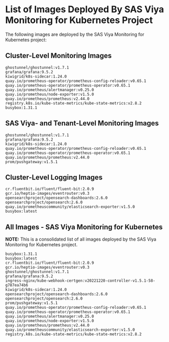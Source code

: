 # List of Images Deployed By SAS Viya Monitoring for Kubernetes Project

The following images are deployed by the SAS Viya Monitoring for Kubernetes project:

## Cluster-Level Monitoring Images

```plaintext
ghostunnel/ghostunnel:v1.7.1
grafana/grafana:9.5.2
kiwigrid/k8s-sidecar:1.24.0
quay.io/prometheus-operator/prometheus-config-reloader:v0.65.1
quay.io/prometheus-operator/prometheus-operator:v0.65.1
quay.io/prometheus/alertmanager:v0.25.0
quay.io/prometheus/node-exporter:v1.5.0
quay.io/prometheus/prometheus:v2.44.0
registry.k8s.io/kube-state-metrics/kube-state-metrics:v2.8.2
busybox:1.31.1
```

## SAS Viya- and Tenant-Level Monitoring Images

```plaintext
ghostunnel/ghostunnel:v1.7.1
grafana/grafana:9.5.2
kiwigrid/k8s-sidecar:1.24.0
quay.io/prometheus-operator/prometheus-config-reloader:v0.65.1
quay.io/prometheus-operator/prometheus-operator:v0.65.1
quay.io/prometheus/prometheus:v2.44.0
prom/pushgateway:v1.5.1
```

## Cluster-Level Logging Images

```plaintext
cr.fluentbit.io/fluent/fluent-bit:2.0.9
gcr.io/heptio-images/eventrouter:v0.3
opensearchproject/opensearch-dashboards:2.6.0
opensearchproject/opensearch:2.6.0
quay.io/prometheuscommunity/elasticsearch-exporter:v1.5.0
busybox:latest
```

## All Images - SAS Viya Monitoring for Kubernetes

**NOTE:**  This is a consolidated list of all images deployed by the SAS Viya  Monitoring for Kubernetes project.

```plaintext
busybox:1.31.1
busybox:latest
cr.fluentbit.io/fluent/fluent-bit:2.0.9
gcr.io/heptio-images/eventrouter:v0.3
ghostunnel/ghostunnel:v1.7.1
grafana/grafana:9.5.2
ingress-nginx/kube-webhook-certgen:v20221220-controller-v1.5.1-58-g787ea74b6
kiwigrid/k8s-sidecar:1.24.0
opensearchproject/opensearch-dashboards:2.6.0
opensearchproject/opensearch:2.6.0
prom/pushgateway:v1.5.1
quay.io/prometheus-operator/prometheus-config-reloader:v0.65.1
quay.io/prometheus-operator/prometheus-operator:v0.65.1
quay.io/prometheus/alertmanager:v0.25.0
quay.io/prometheus/node-exporter:v1.5.0
quay.io/prometheus/prometheus:v2.44.0
quay.io/prometheuscommunity/elasticsearch-exporter:v1.5.0
registry.k8s.io/kube-state-metrics/kube-state-metrics:v2.8.2
```
